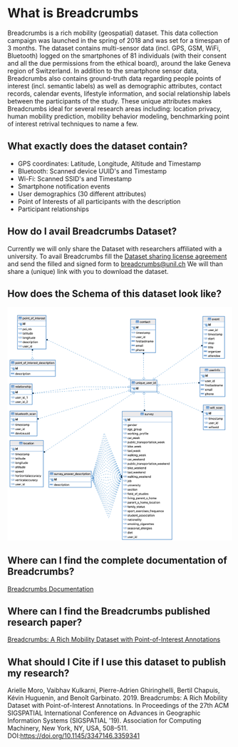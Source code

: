 # What is Breadcrumbs
Breadcrumbs is a rich mobility (geospatial) dataset. This data collection campaign was launched in the spring of 2018 and was set for a timespan of 3 months. 
The dataset contains multi-sensor data (incl. GPS, GSM, WiFi, Bluetooth) logged on the smartphones of 81 individuals (with their consent and all the due permissions from the ethical board), around the lake Geneva region of Switzerland. In addition to the smartphone sensor data, Breadcrumbs also contains ground-truth data regarding people points of interest (incl. semantic labels) as well as demographic attributes, contact records, calendar events, lifestyle information, and social relationship labels between the participants of the study. These unique attributes makes Breadcrumbs ideal for several research areas including: location privacy, human mobility prediction, mobility behavior modeling, benchmarking point of interest retrival techniques to name a few.

## What exactly does the dataset contain?
- GPS coordinates: Latitude, Longitude, Altitude and Timestamp
- Bluetooth: Scanned device UUID's and Timestamp
- Wi-Fi: Scanned SSID's and Timestamp
- Smartphone notification events
- User demographics (30 different attributes)
- Point of Interests of all participants with the description
- Participant relationships
  
## How do I avail Breadcrumbs Dataset?
Currently we will only share the Dataset with researchers affiliated with a university. To avail Breadcrumbs fill the 
[Dataset sharing license agreement](https://github.com/doplab/breadcrumbsDB/blob/main/Breadcrumbs%20Dataset%20Sharing%20Licence%20Agreement.pdf) and send the filled and signed form to <breadcrumbs@unil.ch>
We will than share a (unique) link with you to download the dataset.

## How does the Schema of this dataset look like?
![alt text](https://github.com/doplab/breadcrumbsDB/blob/main/breadcrumbs_ERD.png)

## Where can I find the complete documentation of Breadcrumbs?
[Breadcrumbs Documentation](https://github.com/doplab/breadcrumbsDB/blob/main/Breadcrumbs_Dataset_Description.pdf)

## Where can I find the Breadcrumbs published research paper?
[Breadcrumbs: A Rich Mobility Dataset with
Point-of-Interest Annotations](https://github.com/doplab/breadcrumbsDB/blob/main/Moro19SIGSPATIAL.pdf)

## What should I Cite if I use this dataset to publish my research?
Arielle Moro, Vaibhav Kulkarni, Pierre-Adrien Ghiringhelli, Bertil Chapuis, Kévin Huguenin, and Benoît Garbinato. 2019. 
Breadcrumbs: A Rich Mobility Dataset with Point-of-Interest Annotations. 
In Proceedings of the 27th ACM SIGSPATIAL International Conference on Advances in Geographic Information Systems (SIGSPATIAL '19). 
Association for Computing Machinery, New York, NY, USA, 508–511. DOI:https://doi.org/10.1145/3347146.3359341


